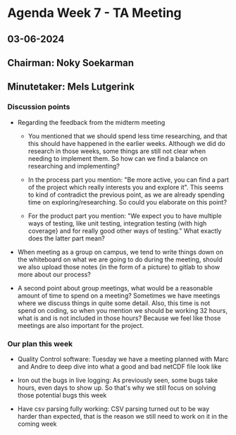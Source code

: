 # Agenda Week 7 - TA Meeting

## 03-06-2024

## Chairman: Noky Soekarman
## Minutetaker: Mels Lutgerink

### Discussion points
- Regarding the feedback from the midterm meeting
  - You mentioned that we should spend less time researching, and that this should have happened in the earlier weeks. Although we did do research in those weeks, some things are still not clear when needing to implement them. So how can we find a balance on researching and implementing?
  
  - In the process part you mention: "Be more active, you can find a part of the project which really interests you and explore it". This seems to kind of contradict the previous point, as we are already spending time on exploring/researching. So could you elaborate on this point?
  
  - For the product part you mention: "We expect you to have multiple ways of testing, like unit testing, integration testing (with high coverage} and for really good other ways of testing." What exactly does the latter part mean?
  
- When meeting as a group on campus, we tend to write things down on the whiteboard on what we are going to do during the meeting, should we also upload those notes (in the form of a picture) to gitlab to show more about our process?

- A second point about group meetings, what would be a reasonable amount of time to spend on a meeting? Sometimes we have meetings where we discuss things in quite some detail. Also, this time is not spend on coding, so when you mention we should be working 32 hours, what is and is not included in those hours? Because we feel like those meetings are also important for the project.

### Our plan this week

- Quality Control software: Tuesday we have a meeting planned with Marc and Andre to deep dive into what a good and bad netCDF file look like

- Iron out the bugs in live logging: As previously seen, some bugs take hours, even days to show up. So that's why we still focus on solving those potential bugs this week

- Have csv parsing fully working: CSV parsing turned out to be way harder than expected, that is the reason we still need to work on it in the coming week